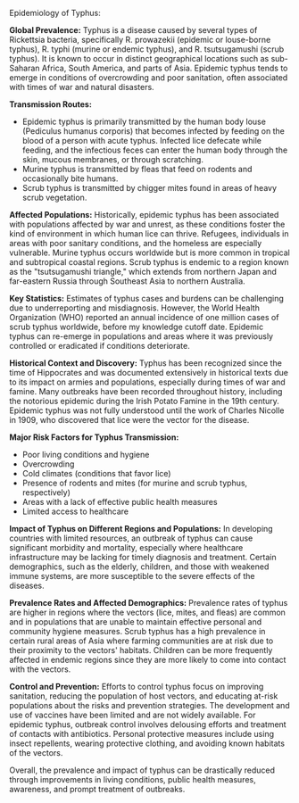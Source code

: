 Epidemiology of Typhus:

**Global Prevalence:**
Typhus is a disease caused by several types of Rickettsia bacteria, specifically R. prowazekii (epidemic or louse-borne typhus), R. typhi (murine or endemic typhus), and R. tsutsugamushi (scrub typhus). It is known to occur in distinct geographical locations such as sub-Saharan Africa, South America, and parts of Asia. Epidemic typhus tends to emerge in conditions of overcrowding and poor sanitation, often associated with times of war and natural disasters.

**Transmission Routes:**
- Epidemic typhus is primarily transmitted by the human body louse (Pediculus humanus corporis) that becomes infected by feeding on the blood of a person with acute typhus. Infected lice defecate while feeding, and the infectious feces can enter the human body through the skin, mucous membranes, or through scratching.
- Murine typhus is transmitted by fleas that feed on rodents and occasionally bite humans.
- Scrub typhus is transmitted by chigger mites found in areas of heavy scrub vegetation.

**Affected Populations:**
Historically, epidemic typhus has been associated with populations affected by war and unrest, as these conditions foster the kind of environment in which human lice can thrive. Refugees, individuals in areas with poor sanitary conditions, and the homeless are especially vulnerable. Murine typhus occurs worldwide but is more common in tropical and subtropical coastal regions. Scrub typhus is endemic to a region known as the "tsutsugamushi triangle," which extends from northern Japan and far-eastern Russia through Southeast Asia to northern Australia.

**Key Statistics:**
Estimates of typhus cases and burdens can be challenging due to underreporting and misdiagnosis. However, the World Health Organization (WHO) reported an annual incidence of one million cases of scrub typhus worldwide, before my knowledge cutoff date. Epidemic typhus can re-emerge in populations and areas where it was previously controlled or eradicated if conditions deteriorate.

**Historical Context and Discovery:**
Typhus has been recognized since the time of Hippocrates and was documented extensively in historical texts due to its impact on armies and populations, especially during times of war and famine. Many outbreaks have been recorded throughout history, including the notorious epidemic during the Irish Potato Famine in the 19th century. Epidemic typhus was not fully understood until the work of Charles Nicolle in 1909, who discovered that lice were the vector for the disease.

**Major Risk Factors for Typhus Transmission:**
- Poor living conditions and hygiene
- Overcrowding
- Cold climates (conditions that favor lice)
- Presence of rodents and mites (for murine and scrub typhus, respectively)
- Areas with a lack of effective public health measures
- Limited access to healthcare

**Impact of Typhus on Different Regions and Populations:**
In developing countries with limited resources, an outbreak of typhus can cause significant morbidity and mortality, especially where healthcare infrastructure may be lacking for timely diagnosis and treatment. Certain demographics, such as the elderly, children, and those with weakened immune systems, are more susceptible to the severe effects of the diseases.

**Prevalence Rates and Affected Demographics:**
Prevalence rates of typhus are higher in regions where the vectors (lice, mites, and fleas) are common and in populations that are unable to maintain effective personal and community hygiene measures. Scrub typhus has a high prevalence in certain rural areas of Asia where farming communities are at risk due to their proximity to the vectors' habitats. Children can be more frequently affected in endemic regions since they are more likely to come into contact with the vectors.

**Control and Prevention:**
Efforts to control typhus focus on improving sanitation, reducing the population of host vectors, and educating at-risk populations about the risks and prevention strategies. The development and use of vaccines have been limited and are not widely available. For epidemic typhus, outbreak control involves delousing efforts and treatment of contacts with antibiotics. Personal protective measures include using insect repellents, wearing protective clothing, and avoiding known habitats of the vectors.

Overall, the prevalence and impact of typhus can be drastically reduced through improvements in living conditions, public health measures, awareness, and prompt treatment of outbreaks.